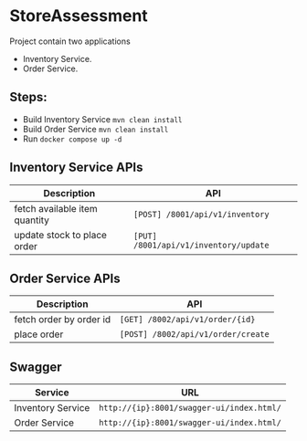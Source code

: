 # StoreAssessment

Project contain two applications
* Inventory Service.
* Order Service.

## Steps:

* Build Inventory Service ```mvn clean install```
* Build Order Service ```mvn clean install```
* Run ```docker compose up -d```

## Inventory Service APIs

| Description                   | API                                       |
|-------------------------------|-------------------------------------------|
| fetch available item quantity | ```[POST] /8001/api/v1/inventory```       |
| update stock to place order   | ```[PUT] /8001/api/v1/inventory/update``` |

## Order Service APIs

| Description             | API                                    |
|-------------------------|----------------------------------------|
| fetch order by order id | ```[GET] /8002/api/v1/order/{id}```    |
| place order             | ```[POST] /8002/api/v1/order/create``` |

## Swagger

| Service           | URL                                           |
|-------------------|-----------------------------------------------|
| Inventory Service | ```http://{ip}:8001/swagger-ui/index.html/``` |
| Order Service     | ```http://{ip}:8001/swagger-ui/index.html/``` |

